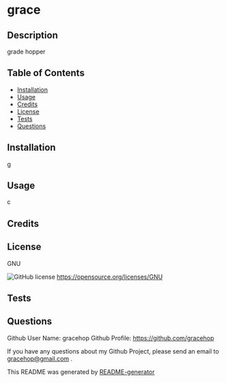 # grace
  
  ## Description
  grade hopper

  ## Table of Contents
  - [Installation](#installation)
  - [Usage](#usage)
  - [Credits](#credits)
  - [License](#license)
  - [Tests](#tests)
  - [Questions](#questions)

  ## Installation
  g
  
  ## Usage
  c

  ## Credits
  

  ## License 
  GNU

  ![GitHub license](https://img.shields.io/badge/license-GNU-blue.svg)
    https://opensource.org/licenses/GNU
  

  ## Tests

  

  ## Questions
  Github User Name: gracehop
  Github Profile: https://github.com/gracehop

  If you have any questions about my Github Project, please send an email to gracehop@gmail.com .

  This README was generated by [README-generator](https://github.com/ChelseaLuevano/M9-ReadMe-Generator)
